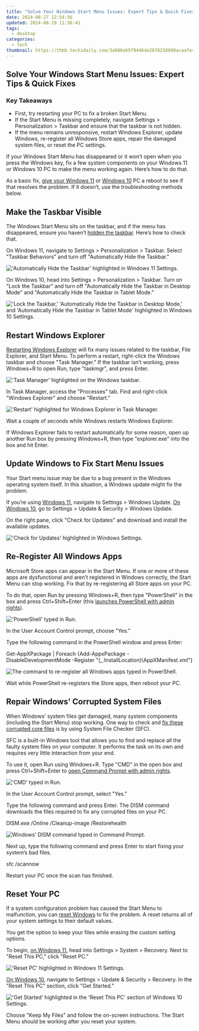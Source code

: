 ```yaml
---
title: "Solve Your Windows Start Menu Issues: Expert Tips & Quick Fixes"
date: 2024-08-27 12:54:56
updated: 2024-08-29 11:56:41
tags:
  - desktop
categories:
  - tech
thumbnail: https://thmb.techidaily.com/3a086eb5f8446de2870210890acaafe476fc2c59adb7aa3e00420e9a95422cb6.jpg
---
```


## Solve Your Windows Start Menu Issues: Expert Tips & Quick Fixes

### Key Takeaways

* First, try restarting your PC to fix a broken Start Menu.
* If the Start Menu is missing completely, navigate Settings > Personalization > Taskbar and ensure that the taskbar is not hidden.
* If the menu remains unresponsive, restart Windows Explorer, update Windows, re-register all Windows Store apps, repair the damaged system files, or reset the PC settings.

 If your Windows Start Menu has disappeared or it won’t open when you press the Windows key, fix a few system components on your Windows 11 or Windows 10 PC to make the menu working again. Here’s how to do that.

 As a basic fix, [give your Windows 11](https://screen-video-capture.techidaily.com/updated-in-2024-addressing-mute-problems-in-obs-live-recording/) or [Windows 10](https://article-posts.techidaily.com/comparing-the-creme-de-la-creme-gopro-hero5-black-to-hero4-silver-for-2024/) PC a reboot to see if that resolves the problem. If it doesn’t, use the troubleshooting methods below.

##  Make the Taskbar Visible

 The Windows Start Menu sits on the taskbar, and if the menu has disappeared, ensure you haven’t [hidden the taskbar](https://some-techniques.techidaily.com/in-2024-how-to-sharpen-your-vision-in-the-world-of-roblox/). Here’s how to check that.

 On Windows 11, navigate to Settings > Personalization > Taskbar. Select "Taskbar Behaviors" and turn off "Automatically Hide the Taskbar."

!['Automatically Hide the Taskbar' highlighted in Windows 11 Settings.](https://static1.howtogeekimages.com/wordpress/wp-content/uploads/2024/01/1-unhide-taskbar-windows-11.jpg) 

 On Windows 10, head into Settings > Personalization > Taskbar. Turn on "Lock the Taskbar" and turn off "Automatically Hide the Taskbar in Desktop Mode" and "Automatically Hide the Taskbar in Tablet Mode."

!['Lock the Taskbar,' 'Automatically Hide the Taskbar in Desktop Mode,' and 'Automatically Hide the Taskbar in Tablet Mode' highlighted in Windows 10 Settings.](https://static1.howtogeekimages.com/wordpress/wp-content/uploads/2024/01/2-unhide-taskbar-windows-10.jpg) 

##  Restart Windows Explorer

[Restarting Windows Explorer](https://ai-vdieo-software.techidaily.com/easy-video-editing-software-for-windows-microsoft-video-editor-review-for-2024/) will fix many issues related to the taskbar, File Explorer, and Start Menu. To perform a restart, right-click the Windows taskbar and choose "Task Manager." If the taskbar isn’t working, press Windows+R to open Run, type "taskmgr", and press Enter.

!['Task Manager' highlighted on the Windows taskbar.](https://static1.howtogeekimages.com/wordpress/wp-content/uploads/2024/01/3-open-task-manager.jpg) 

 In Task Manager, access the "Processes" tab. Find and right-click "Windows Explorer" and choose "Restart."

!['Restart' highlighted for Windows Explorer in Task Manager.](https://static1.howtogeekimages.com/wordpress/wp-content/uploads/2024/01/4-restart-windows-explorer.jpg) 

 Wait a couple of seconds while Windows restarts Windows Explorer.

 If Windows Explorer fails to restart automatically for some reason, open up another Run box by pressing Windows+R, then type "explorer.exe" into the box and hit Enter. 

##  Update Windows to Fix Start Menu Issues

 Your Start menu issue may be due to a bug present in the Windows operating system itself. In this situation, a Windows update might fix the problem. 

 If you’re using [Windows 11](https://howto.techidaily.com/fix-unfortunately-settings-has-stopped-on-realme-v30-quickly-drfone-by-drfone-fix-android-problems-fix-android-problems/), navigate to Settings > Windows Update. [On Windows 10](https://extra-tips.techidaily.com/innovative-ai-tools-to-spark-your-podcast-written-name/), go to Settings > Update & Security > Windows Update.

 On the right pane, click "Check for Updates" and download and install the available updates.

!['Check for Updates' highlighted in Windows Settings.](https://static1.howtogeekimages.com/wordpress/wp-content/uploads/2024/01/5-update-windows.jpg) 

##  Re-Register All Windows Apps

 Microsoft Store apps can appear in the Start Menu. If one or more of these apps are dysfunctional and aren’t registered in Windows correctly, the Start Menu can stop working. Fix that by re-registering all Store apps on your PC.

 To do that, open Run by pressing Windows+R, then type "PowerShell" in the box and press Ctrl+Shift+Enter (this [launches PowerShell with admin rights](https://facebook.techidaily.com/the-future-of-second-life-a-potential-metaverse-role/)).

!['PowerShell' typed in Run.](https://static1.howtogeekimages.com/wordpress/wp-content/uploads/2024/01/6-open-powershell-as-admin.jpg) 

 In the User Account Control prompt, choose "Yes."

 Type the following command in the PowerShell window and press Enter:

Get-AppXPackage | Foreach {Add-AppxPackage -DisableDevelopmentMode -Register "$($_.InstallLocation)\AppXManifest.xml"}

![The command to re-register all Windows apps typed in PowerShell.](https://static1.howtogeekimages.com/wordpress/wp-content/uploads/2024/01/7-re-register-all-windows-apps.jpg) 

 Wait while PowerShell re-registers the Store apps, then reboot your PC.

##  Repair Windows' Corrupted System Files

 When Windows’ system files get damaged, many system components (including the Start Menu) stop working. One way to check and [fix these corrupted core files](https://some-guidance.techidaily.com/twirl-forge-instruments-for-2024/) is by using System File Checker (SFC). 

 SFC is a built-in Windows tool that allows you to find and replace all the faulty system files on your computer. It performs the task on its own and requires very little interaction from your end.

 To use it, open Run using Windows+R. Type "CMD" in the open box and press Ctrl+Shift+Enter to [open Command Prompt with admin rights](https://android-location-track.techidaily.com/top-9-oppo-k11x-monitoring-apps-for-parental-controls-drfone-by-drfone-virtual-android/). 

!['CMD' typed in Run.](https://static1.howtogeekimages.com/wordpress/wp-content/uploads/2024/01/8-launch-cmd-as-admin.jpg) 

 In the User Account Control prompt, select "Yes."

 Type the following command and press Enter. The DISM command downloads the files required to fix any corrupted files on your PC.

DISM.exe /Online /Cleanup-image /Restorehealth

![Windows' DISM command typed in Command Prompt.](https://static1.howtogeekimages.com/wordpress/wp-content/uploads/2024/01/9-run-windows-dism-command.jpg) 

 Next up, type the following command and press Enter to start fixing your system’s bad files.

sfc /scannow

 Restart your PC once the scan has finished. 

##  Reset Your PC

 If a system configuration problem has caused the Start Menu to malfunction, you can [reset Windows](https://extra-support.techidaily.com/2024-approved-mastering-video-editing-on-a-budget-with-free-fcp/) to fix the problem. A reset returns all of your system settings to their default values.

 You get the option to keep your files while erasing the custom setting options.

 To begin, [on Windows 11](https://facebook-video-footage.techidaily.com/new-blueprints-for-breaking-ground-in-edu-video-production-on-youtube-channels-for-2024/), head into Settings > System > Recovery. Next to "Reset This PC," click "Reset PC."

!['Reset PC' highlighted in Windows 11 Settings.](https://static1.howtogeekimages.com/wordpress/wp-content/uploads/2024/01/10-reset-windows-11.jpg) 

[On Windows 10](https://instagram-videos.techidaily.com/fast-and-free-strategies-for-authenticity-in-insta-circles-for-2024/), navigate to Settings > Update & Security > Recovery. In the "Reset This PC" section, click "Get Started."

!['Get Started' highlighted in the 'Reset This PC' section of Windows 10 Settings.](https://static1.howtogeekimages.com/wordpress/wp-content/uploads/2024/01/11-reset-windows-10.jpg) 

 Choose "Keep My Files" and follow the on-screen instructions. The Start Menu should be working after you reset your system.

<ins class="adsbygoogle"
     style="display:block"
     data-ad-format="autorelaxed"
     data-ad-client="ca-pub-7571918770474297"
     data-ad-slot="1223367746"></ins>



<ins class="adsbygoogle"
     style="display:block"
     data-ad-client="ca-pub-7571918770474297"
     data-ad-slot="8358498916"
     data-ad-format="auto"
     data-full-width-responsive="true"></ins>
